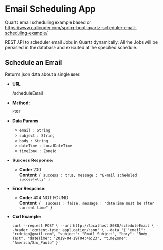 # Email Scheduling App
Quartz email scheduling example based on https://www.callicoder.com/spring-boot-quartz-scheduler-email-scheduling-example/

REST API to scheduler email Jobs in Quartz dynamically. All the Jobs will be persisted in the database and executed at the specified schedule.

**Schedule an Email**
----
  Returns json data about a single user.

* **URL**

  /scheduleEmail

* **Method:**

  `POST`
  
* **Data Params**

    - `email : String`
    - `subject : String`
    - `body : String`
    - `dateTime : LocalDateTime`
    - `timeZone : ZoneId`
  
* **Success Response:**

  * **Code:** 200 <br />
    **Content:** `{ success : true, message : "E-mail scheduled succesfully" }`
 
* **Error Response:**

  * **Code:** 404 NOT FOUND <br />
    **Content:** `{  success : false, message : "dateTime must be after current time" }`
    
* **Curl Example:**

    `curl --request POST \
       --url http://localhost:8080/scheduleEmail \
       --header 'content-type: application/json' \
       --data '{
     	"email": "rodrigo@gmail.com",
     	"subject": "Email Subject",
     	"body": "Body Test",
     	"dateTime": "2019-04-19T04:46:23",
     	"timeZone": "America/Sao_Paulo"
     }'`